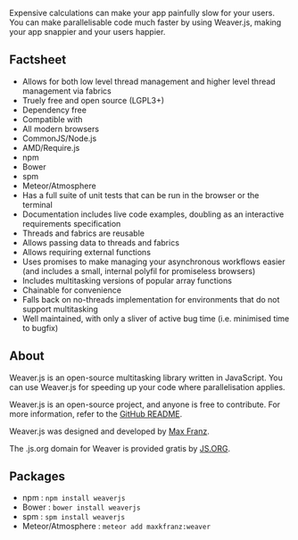 Expensive calculations can make your app painfully slow for your users. You can make parallelisable code much faster by using Weaver.js, making your app snappier and your users happier.



## Factsheet

 * Allows for both low level thread management and higher level thread management via fabrics
 * Truely free and open source (LGPL3+)
 * Dependency free
 * Compatible with
  * All modern browsers
  * CommonJS/Node.js
  * AMD/Require.js
  * npm
  * Bower
  * spm
  * Meteor/Atmosphere
 * Has a full suite of unit tests that can be run in the browser or the terminal
 * Documentation includes live code examples, doubling as an interactive requirements specification
 * Threads and fabrics are reusable
 * Allows passing data to threads and fabrics
 * Allows requiring external functions
 * Uses promises to make managing your asynchronous workflows easier (and includes a small, internal polyfil for promiseless browsers)
 * Includes multitasking versions of popular array functions
 * Chainable for convenience
 * Falls back on no-threads implementation for environments that do not support multitasking
 * Well maintained, with only a sliver of active bug time (i.e. minimised time to bugfix)



## About

Weaver.js is an open-source multitasking library written in JavaScript.  You can use Weaver.js for speeding up your code where parallelisation applies.

Weaver.js is an open-source project, and anyone is free to contribute.  For more information, refer to the [GitHub README](https://github.com/maxkfranz/weaver).

Weaver.js was designed and developed by [Max Franz](http://maxfranz.org).

The .js.org domain for Weaver is provided gratis by [JS.ORG](http://js.org).



## Packages

* npm : `npm install weaverjs`
* Bower : `bower install weaverjs`
* spm : `spm install weaverjs`
* Meteor/Atmosphere : `meteor add maxkfranz:weaver`
